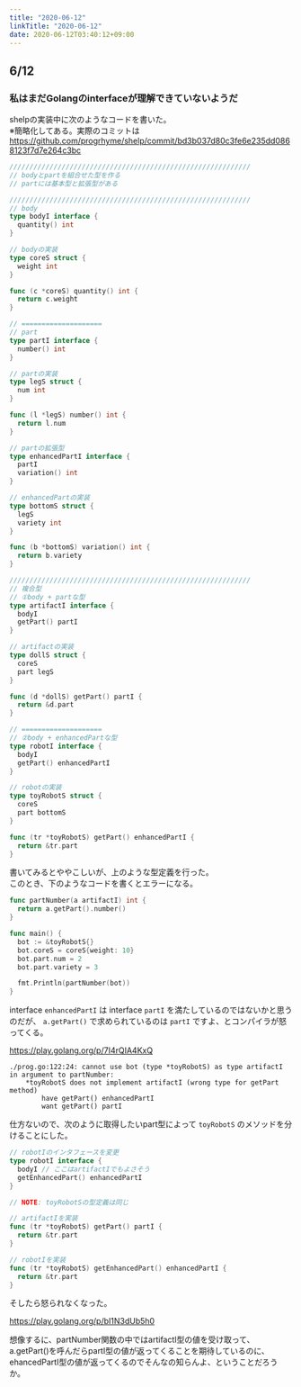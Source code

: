 ```yaml
---
title: "2020-06-12"
linkTitle: "2020-06-12"
date: 2020-06-12T03:40:12+09:00
---
```


## 6/12
### 私はまだGolangのinterfaceが理解できていないようだ

shelpの実装中に次のようなコードを書いた。  
※簡略化してある。実際のコミットは https://github.com/progrhyme/shelp/commit/bd3b037d80c3fe6e235dd0868123f7d7e264c3bc

```go
////////////////////////////////////////////////////////////
// bodyとpartを組合せた型を作る
// partには基本型と拡張型がある

////////////////////////////////////////////////////////////
// body
type bodyI interface {
  quantity() int
}

// bodyの実装
type coreS struct {
  weight int
}

func (c *coreS) quantity() int {
  return c.weight
}

// ====================
// part
type partI interface {
  number() int
}

// partの実装
type legS struct {
  num int
}

func (l *legS) number() int {
  return l.num
}

// partの拡張型
type enhancedPartI interface {
  partI
  variation() int
}

// enhancedPartの実装
type bottomS struct {
  legS
  variety int
}

func (b *bottomS) variation() int {
  return b.variety
}

////////////////////////////////////////////////////////////
// 複合型
// ①body + partな型
type artifactI interface {
  bodyI
  getPart() partI
}

// artifactの実装
type dollS struct {
  coreS
  part legS
}

func (d *dollS) getPart() partI {
  return &d.part
}

// ====================
// ②body + enhancedPartな型
type robotI interface {
  bodyI
  getPart() enhancedPartI
}

// robotの実装
type toyRobotS struct {
  coreS
  part bottomS
}

func (tr *toyRobotS) getPart() enhancedPartI {
  return &tr.part
}
```

書いてみるとややこしいが、上のような型定義を行った。  
このとき、下のようなコードを書くとエラーになる。

```go
func partNumber(a artifactI) int {
  return a.getPart().number()
}

func main() {
  bot := &toyRobotS{}
  bot.coreS = coreS{weight: 10}
  bot.part.num = 2
  bot.part.variety = 3

  fmt.Println(partNumber(bot))
}
```

interface `enhancedPartI` は interface `partI` を満たしているのではないかと思うのだが、 `a.getPart()` で求められているのは `partI` ですよ、とコンパイラが怒ってくる。

https://play.golang.org/p/7I4rQIA4KxQ

```
./prog.go:122:24: cannot use bot (type *toyRobotS) as type artifactI in argument to partNumber:
	*toyRobotS does not implement artifactI (wrong type for getPart method)
		have getPart() enhancedPartI
		want getPart() partI
```

仕方ないので、次のように取得したいpart型によって `toyRobotS` のメソッドを分けることにした。

```go
// robotIのインタフェースを変更
type robotI interface {
  bodyI // ここはartifactIでもよさそう
  getEnhancedPart() enhancedPartI
}

// NOTE: toyRobotSの型定義は同じ

// artifactIを実装
func (tr *toyRobotS) getPart() partI {
  return &tr.part
}

// robotIを実装
func (tr *toyRobotS) getEnhancedPart() enhancedPartI {
  return &tr.part
}
```

そしたら怒られなくなった。

https://play.golang.org/p/bI1N3dUb5h0

想像するに、partNumber関数の中ではartifactI型の値を受け取って、a.getPart()を呼んだらpartI型の値が返ってくることを期待しているのに、ehancedPartI型の値が返ってくるのでそんなの知らんよ、ということだろうか。
